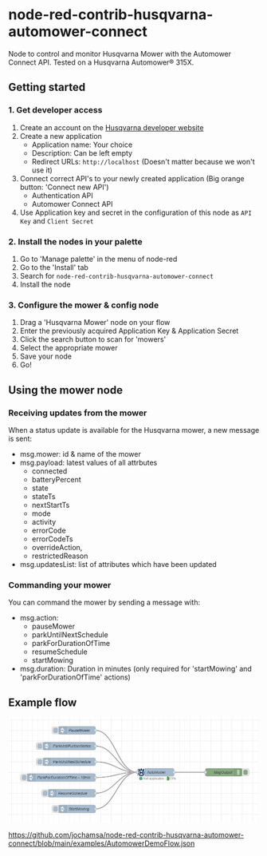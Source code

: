 # node-red-contrib-husqvarna-automower-connect
Node to control and monitor Husqvarna Mower with the Automower Connect API.
Tested on a Husqvarna Automower® 315X.

## Getting started

### 1. Get developer access
1. Create an account on the [Husqvarna developer website](https://developer.husqvarnagroup.cloud/apis/gardena-smart-system-api)
2. Create a new application
    - Application name: Your choice
    - Description: Can be left empty 
    - Redirect URLs: `http://localhost` (Doesn't matter because we won't use it)
3. Connect correct API's to your newly created application (Big orange button: 'Connect new API')
    - Authentication API
    - Automower Connect API
4. Use Application key and secret in the configuration of this node as `API Key` and `Client Secret`

### 2. Install the nodes in your palette
1. Go to 'Manage palette' in the menu of node-red
2. Go to the 'Install' tab
3. Search for `node-red-contrib-husqvarna-automower-connect`
4. Install the node

### 3. Configure the mower & config node
1. Drag a 'Husqvarna Mower' node on your flow
2. Enter the previously acquired Application Key & Application Secret
4. Click the search button to scan for 'mowers'
5. Select the appropriate mower
6. Save your node
7. Go!

## Using the mower node

### Receiving updates from the mower
When a status update is available for the Husqvarna mower, a new message is sent:
- msg.mower: id & name of the mower
- msg.payload: latest values of all attrbutes
    - connected
    - batteryPercent
    - state
    - stateTs
    - nextStartTs
    - mode
    - activity
    - errorCode
    - errorCodeTs
    - overrideAction,
    - restrictedReason
- msg.updatesList: list of attributes which have been updated

### Commanding your mower
You can command the mower by sending a message with:
- msg.action:
    - pauseMower
    - parkUntilNextSchedule
    - parkForDurationOfTime
    - resumeSchedule
    - startMowing
- msg.duration: Duration in minutes (only required for 'startMowing' and 'parkForDurationOfTime' actions)

## Example flow

![AutomowerDemoFlow](AutomowerDemoFlow.png)

https://github.com/jochamsa/node-red-contrib-husqvarna-automower-connect/blob/main/examples/AutomowerDemoFlow.json
